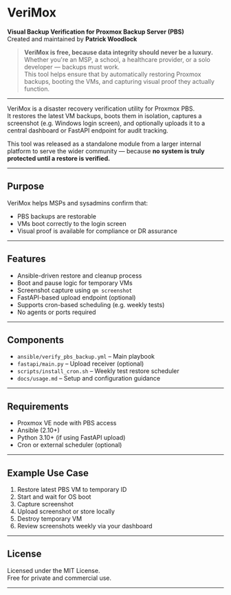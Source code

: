 # VeriMox

**Visual Backup Verification for Proxmox Backup Server (PBS)**  
Created and maintained by **Patrick Woodlock** 

> **VeriMox is free, because data integrity should never be a luxury.**  
> Whether you're an MSP, a school, a healthcare provider, or a solo developer — backups must work.  
> This tool helps ensure that by automatically restoring Proxmox backups, booting the VMs, and capturing visual proof they actually function.

---

VeriMox is a disaster recovery verification utility for Proxmox PBS.  
It restores the latest VM backups, boots them in isolation, captures a screenshot (e.g. Windows login screen), and optionally uploads it to a central dashboard or FastAPI endpoint for audit tracking.

This tool was released as a standalone module from a larger internal platform to serve the wider community — because **no system is truly protected until a restore is verified.**


---

## Purpose

VeriMox helps MSPs and sysadmins confirm that:

- PBS backups are restorable
- VMs boot correctly to the login screen
- Visual proof is available for compliance or DR assurance

---

## Features

- Ansible-driven restore and cleanup process
- Boot and pause logic for temporary VMs
- Screenshot capture using `qm screenshot`
- FastAPI-based upload endpoint (optional)
- Supports cron-based scheduling (e.g. weekly tests)
- No agents or ports required

---

## Components

- `ansible/verify_pbs_backup.yml` – Main playbook
- `fastapi/main.py` – Upload receiver (optional)
- `scripts/install_cron.sh` – Weekly test restore scheduler
- `docs/usage.md` – Setup and configuration guidance

---

## Requirements

- Proxmox VE node with PBS access
- Ansible (2.10+)
- Python 3.10+ (if using FastAPI upload)
- Cron or external scheduler (optional)

---

## Example Use Case

1. Restore latest PBS VM to temporary ID
2. Start and wait for OS boot
3. Capture screenshot
4. Upload screenshot or store locally
5. Destroy temporary VM
6. Review screenshots weekly via your dashboard

---

## License

Licensed under the MIT License.  
Free for private and commercial use.

---


